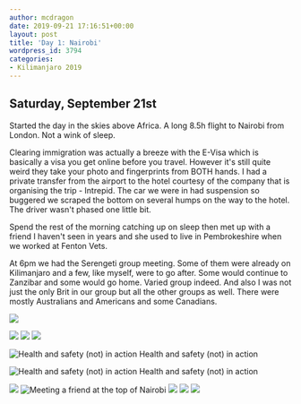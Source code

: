 ```yaml
---
author: mcdragon
date: 2019-09-21 17:16:51+00:00
layout: post
title: 'Day 1: Nairobi'
wordpress_id: 3794
categories:
- Kilimanjaro 2019
---
```



## Saturday, September 21st

Started the day in the skies above Africa. A long 8.5h flight to Nairobi from London. Not a wink of sleep.

Clearing immigration was actually a breeze with the E-Visa which is basically a visa you get online before you travel. However it's still quite weird they take your photo and fingerprints from BOTH hands. I had a private transfer from the airport to the hotel courtesy of the company that is organising the trip - Intrepid. The car we were in had suspension so buggered we scraped the bottom on several humps on the way to the hotel. The driver wasn't phased one little bit. 

Spend the rest of the morning catching up on sleep then met up with a friend I haven't seen in years and she used to live in Pembrokeshire when we worked at Fenton Vets.

At 6pm we had the Serengeti group meeting. Some of them were already on Kilimanjaro and a few, like myself, were to go after. Some would continue to Zanzibar and some would go home. Varied group indeed. And also I was not just the only Brit in our group but all the other groups as well. There were mostly Australians and Americans and some Canadians.


![](https://img.mcdowell.si/2019/09/IMG_2969.jpg)

![](https://img.mcdowell.si/2019/10/2019-09-20-16.08.39-1024x577.jpg)
![](https://img.mcdowell.si/2019/10/2019-09-21-10.55.50-1024x683.jpg)
![](https://img.mcdowell.si/2019/10/2019-09-21-13.17.37-576x1024.jpg)

![Health and safety (not) in action](https://img.mcdowell.si/2019/10/2019-09-21-13.30.39-1024x576.jpg)
Health and safety (not) in action 

![Health and safety (not) in action](https://img.mcdowell.si/2019/10/2019-09-21-13.30.46-576x1024.jpg)
Health and safety (not) in action

![](https://img.mcdowell.si/2019/10/2019-09-21-13.59.21-1024x683.jpg)
![Meeting a friend at the top of Nairobi](https://img.mcdowell.si/2019/10/2019-09-21-14.21.37-1024x576.jpg)
![](https://img.mcdowell.si/2019/10/IMG_2967-1024x683.jpg)
![](https://img.mcdowell.si/2019/10/IMG_2968-1024x683.jpg)
![](https://img.mcdowell.si/2019/10/IMG_2969-1024x683.jpg)

